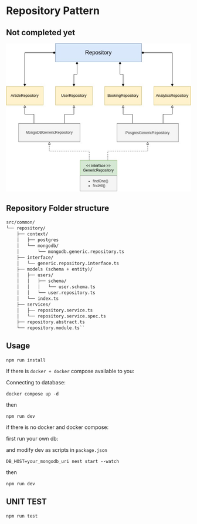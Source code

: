 # Repository Pattern

## Not completed yet

![UML Overall Diagram](/assets/Repository.jpg)



## Repository Folder structure
```
src/common/
└── repository/
    ├── context/
    │   ├── postgres
    │   └── mongodb/
    │       └── mongodb.generic.repository.ts
    ├── interface/
    │   └── generic.repository.interface.ts
    ├── models (schema + entity)/
    │   ├── users/
    │   │   ├── schema/
    │   │   │   └── user.schema.ts
    │   │   └── user.repository.ts
    │   └── index.ts
    ├── services/
    │   ├── repository.service.ts
    │   └── repository.service.spec.ts
    ├── repository.abstract.ts
    └── repository.module.ts``
```



## Usage

```
npm run install
```

If there is `docker + docker` compose available to you:

Connecting to database:

```
docker compose up -d
```

then

```
npm run dev
```

if there is no docker and docker compose:

first run your own db:

and modify dev as scripts in `package.json`

```
DB_HOST=your_mongodb_uri nest start --watch
```


then

```
npm run dev
```

## UNIT TEST
```
npm run test
```
